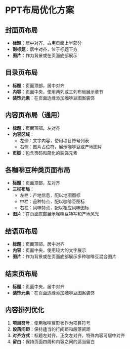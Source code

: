 # PPT布局优化方案

## 封面页布局
- **标题**：居中对齐，占用页面上半部分
- **副标题**：居中对齐，位于标题下方
- **图片**：作为背景或在页面底部展示

## 目录页布局
- **标题**：页面顶部，居中对齐
- **内容**：页面中央，使用两列或三列布局展示章节
- **装饰元素**：在页面边缘添加咖啡豆图案装饰

## 内容页布局（通用）
- **标题**：页面顶部，左对齐
- **内容区域**：
  - 左侧：文字内容，使用项目符号列表
  - 右侧：图片占位符，展示咖啡豆或产地图片
- **页脚**：包含页码和简化的装饰元素

## 各咖啡豆种类页面布局
- **标题**：页面顶部，左对齐
- **三栏布局**：
  - 左栏：产地信息，配以地图图标
  - 中栏：品种特点，配以咖啡豆图标
  - 右栏：风味特点，配以相应风味图标
- **图片**：在页面底部展示咖啡豆特写和产地风光

## 结语页布局
- **标题**：页面顶部，居中对齐
- **内容**：页面中央，使用较大的文字展示
- **图片**：作为背景或在页面底部展示多种咖啡豆混合图片

## 结束页布局
- **标题**：页面中央，居中对齐
- **装饰元素**：在页面边缘添加咖啡豆图案装饰

## 内容排列优化
1. **项目符号**：使用咖啡豆形状作为项目符号
2. **段落间距**：保持适当的行间距和段落间距
3. **对齐方式**：标题左对齐，正文左对齐，特殊内容可居中对齐
4. **留白**：保持页面四周和内容之间的适当留白